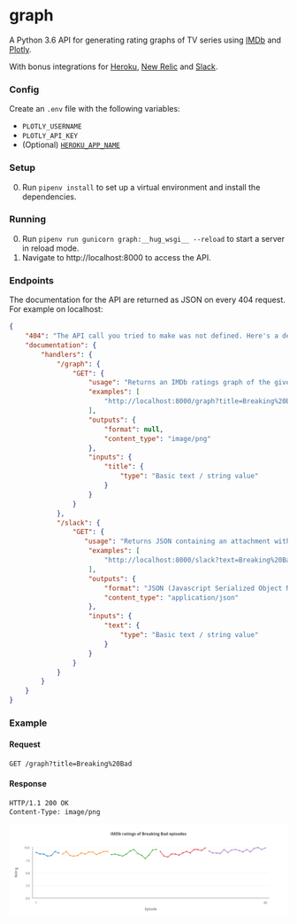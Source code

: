 # graph
A Python 3.6 API for generating rating graphs of TV series using [IMDb](https://www.imdb.com) and [Plotly](https://plot.ly).

With bonus integrations for [Heroku](https://devcenter.heroku.com/articles/getting-started-with-python#introduction), [New Relic](https://devcenter.heroku.com/articles/newrelic) and [Slack](https://api.slack.com/slash-commands).

### Config

Create an `.env` file with the following variables:
- `PLOTLY_USERNAME`
- `PLOTLY_API_KEY`
- (Optional) [`HEROKU_APP_NAME`](https://devcenter.heroku.com/articles/dyno-metadata#usage)

### Setup

0. Run `pipenv install` to set up a virtual environment and install the dependencies.

### Running
0. Run `pipenv run gunicorn graph:__hug_wsgi__ --reload` to start a server in reload mode.
0. Navigate to http://localhost:8000 to access the API.

### Endpoints

The documentation for the API are returned as JSON on every 404 request. For example on localhost:

```json
{
    "404": "The API call you tried to make was not defined. Here's a definition of the API to help you get going :)",
    "documentation": {
        "handlers": {
            "/graph": {
                "GET": {
                    "usage": "Returns an IMDb ratings graph of the given TV series",
                    "examples": [
                        "http://localhost:8000/graph?title=Breaking%20Bad"
                    ],
                    "outputs": {
                        "format": null,
                        "content_type": "image/png"
                    },
                    "inputs": {
                        "title": {
                            "type": "Basic text / string value"
                        }
                    }
                }
            },
            "/slack": {
                "GET": {
                   "usage": "Returns JSON containing an attachment with an image url for the Slack integration",
                    "examples": [
                        "http://localhost:8000/slack?text=Breaking%20Bad"
                    ],
                    "outputs": {
                        "format": "JSON (Javascript Serialized Object Notation)",
                        "content_type": "application/json"
                    },
                    "inputs": {
                        "text": {
                            "type": "Basic text / string value"
                        }
                    }
                }
            }
        }
    }
}
```

### Example

#### Request
```text
GET /graph?title=Breaking%20Bad
```

#### Response
```text
HTTP/1.1 200 OK
Content-Type: image/png
```

![Graph](graph.png)
